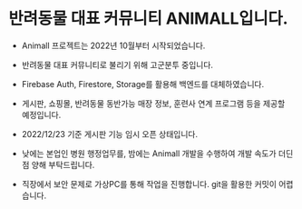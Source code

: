 # 반려동물 대표 커뮤니티 ANIMALL입니다.

- Animall 프로젝트는 2022년 10월부터 시작되었습니다.
- 반려동물 대표 커뮤니티로 불리기 위해 고군분투 중입니다.

- Firebase Auth, Firestore, Storage를 활용해 백엔드를 대체하였습니다.
- 게시판, 쇼핑몰, 반려동물 동반가능 매장 정보, 훈련사 연계 프로그램 등을 제공할 예정입니다.

- 2022/12/23 기준 게시판 기능 임시 오픈 상태입니다.

- 낮에는 본업인 병원 행정업무를, 밤에는 Animall 개발을 수행하여 개발 속도가 더딘 점 양해 부탁드립니다.
- 직장에서 보안 문제로 가상PC를 통해 작업을 진행합니다. git을 활용한 커밋이 어렵습니다.

